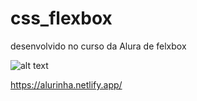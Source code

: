 # css_flexbox
desenvolvido no curso da Alura de felxbox


![alt text](https://prntscr.com/vi1yq8)


https://alurinha.netlify.app/
